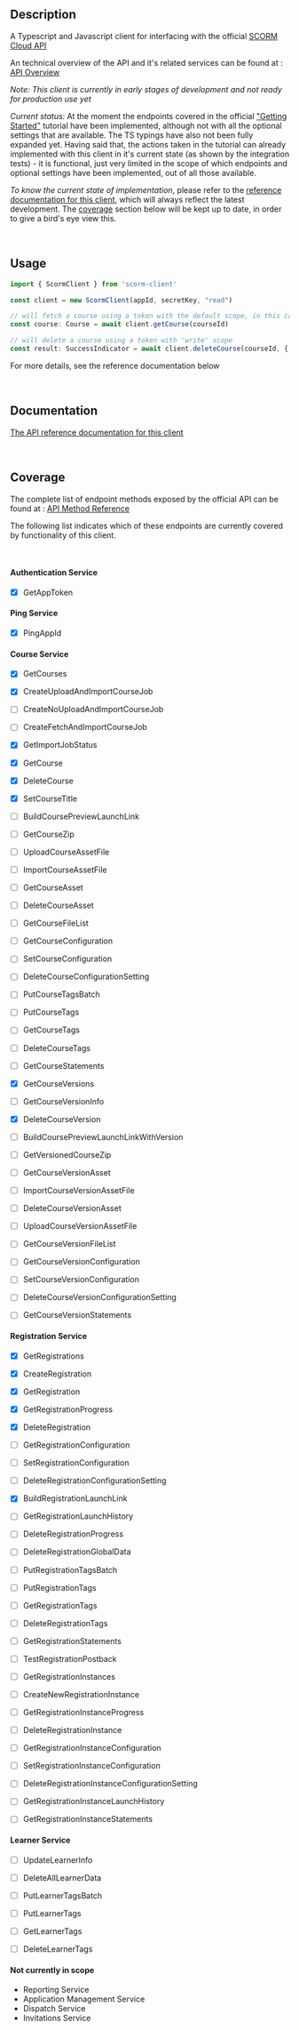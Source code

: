 
## Description

A Typescript and Javascript client for interfacing with the official [SCORM Cloud API](https://rusticisoftware.com/products/scorm-cloud/)

An technical overview of the API and it's related services can be found at : [API Overview](https://cloud.scorm.com/docs/v2/reference/api_overview)

*Note: This client is currently in early stages of development and not ready for production use yet*

*Current status:* At the moment the endpoints covered in the official ["Getting Started"](https://cloud.scorm.com/docs/v2/tutorials/course_registration_launch/) tutorial have been implemented, although not with all the optional settings that are available. The TS typings have also not been fully expanded yet. Having said that, the actions taken in the tutorial can already implemented with this client in it's current state (as shown by the integration tests) - it is functional, just very limited in the scope of which endpoints and optional settings have been implemented, out of all those available. 

*To know the current state of implementation*, please refer to the [reference documentation for this client](https://distributhor.github.io/scormcloud-client/index.html), which will always reflect the latest development. The [coverage](#coverage) section below will be kept up to date, in order to give a bird's eye view this.


<br/>

## Usage

 ```ts
 import { ScormClient } from 'scorm-client'
 
 const client = new ScormClient(appId, secretKey, "read")
 
 // will fetch a course using a token with the default scope, in this case 'read'
 const course: Course = await client.getCourse(courseId)
 
 // will delete a course using a token with 'write' scope
 const result: SuccessIndicator = await client.deleteCourse(courseId, { scope: 'write' })
 ```

For more details, see the reference documentation below

<br/>

## Documentation

[The API reference documentation for this client](https://distributhor.github.io/scormcloud-client/classes/client.ScormClient.html)


<br/>

## Coverage

The complete list of endpoint methods exposed by the official API can be found at : [API Method Reference](https://cloud.scorm.com/docs/v2/reference/swagger/)

The following list indicates which of these endpoints are currently covered by functionality of this client.

<br/>

#### Authentication Service

- [x] GetAppToken

#### Ping Service

- [x] PingAppId


#### Course Service

- [x] GetCourses
- [x] CreateUploadAndImportCourseJob
- [ ] CreateNoUploadAndImportCourseJob
- [ ] CreateFetchAndImportCourseJob
- [x] GetImportJobStatus
- [x] GetCourse
- [x] DeleteCourse
- [x] SetCourseTitle
- [ ] BuildCoursePreviewLaunchLink
- [ ] GetCourseZip
- [ ] UploadCourseAssetFile
- [ ] ImportCourseAssetFile
- [ ] GetCourseAsset
- [ ] DeleteCourseAsset
- [ ] GetCourseFileList
- [ ] GetCourseConfiguration
- [ ] SetCourseConfiguration
- [ ] DeleteCourseConfigurationSetting
- [ ] PutCourseTagsBatch
- [ ] PutCourseTags
- [ ] GetCourseTags
- [ ] DeleteCourseTags
- [ ] GetCourseStatements
- [x] GetCourseVersions
- [ ] GetCourseVersionInfo
- [x] DeleteCourseVersion
- [ ] BuildCoursePreviewLaunchLinkWithVersion
- [ ] GetVersionedCourseZip
- [ ] GetCourseVersionAsset
- [ ] ImportCourseVersionAssetFile
- [ ] DeleteCourseVersionAsset
- [ ] UploadCourseVersionAssetFile
- [ ] GetCourseVersionFileList
- [ ] GetCourseVersionConfiguration
- [ ] SetCourseVersionConfiguration
- [ ] DeleteCourseVersionConfigurationSetting
- [ ] GetCourseVersionStatements


#### Registration Service

- [x] GetRegistrations
- [x] CreateRegistration
- [x] GetRegistration
- [x] GetRegistrationProgress
- [x] DeleteRegistration
- [ ] GetRegistrationConfiguration
- [ ] SetRegistrationConfiguration
- [ ] DeleteRegistrationConfigurationSetting
- [x] BuildRegistrationLaunchLink
- [ ] GetRegistrationLaunchHistory
- [ ] DeleteRegistrationProgress
- [ ] DeleteRegistrationGlobalData
- [ ] PutRegistrationTagsBatch
- [ ] PutRegistrationTags
- [ ] GetRegistrationTags
- [ ] DeleteRegistrationTags
- [ ] GetRegistrationStatements
- [ ] TestRegistrationPostback
- [ ] GetRegistrationInstances
- [ ] CreateNewRegistrationInstance
- [ ] GetRegistrationInstanceProgress
- [ ] DeleteRegistrationInstance
- [ ] GetRegistrationInstanceConfiguration
- [ ] SetRegistrationInstanceConfiguration
- [ ] DeleteRegistrationInstanceConfigurationSetting
- [ ] GetRegistrationInstanceLaunchHistory
- [ ] GetRegistrationInstanceStatements


#### Learner Service

- [ ] UpdateLearnerInfo
- [ ] DeleteAllLearnerData
- [ ] PutLearnerTagsBatch
- [ ] PutLearnerTags
- [ ] GetLearnerTags
- [ ] DeleteLearnerTags


#### Not currently in scope

- Reporting Service
- Application Management Service
- Dispatch Service
- Invitations Service
